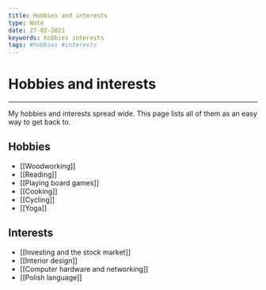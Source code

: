 ```yaml
---
title: Hobbies and interests
type: Note
date: 27-02-2021
keywords: hobbies interests
tags: #hobbies #interests
---
```

# Hobbies and interests
***
My hobbies and interests spread wide. This page lists all of them as an easy way to get back to.
## Hobbies
- [[Woodworking]]
- [[Reading]]
- [[Playing board games]]
- [[Cooking]]
- [[Cycling]]
- [[Yoga]]

## Interests
- [[Investing and the stock market]]
- [[Interior design]]
- [[Computer hardware and networking]]
- [[Polish language]]
